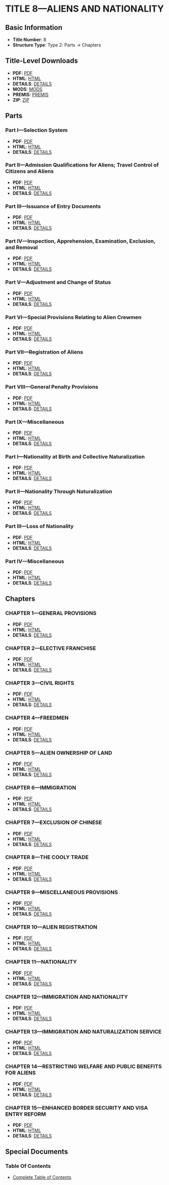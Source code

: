 # TITLE 8—ALIENS AND NATIONALITY

## Basic Information
- **Title Number**: 8
- **Structure Type**: Type 2: Parts → Chapters

## Title-Level Downloads
- **PDF**: [PDF](https://www.govinfo.gov/content/pkg/USCODE-2023-title8/pdf/USCODE-2023-title8.pdf)
- **HTML**: [HTML](https://www.govinfo.gov/content/pkg/USCODE-2023-title8/html/USCODE-2023-title8.htm)
- **DETAILS**: [DETAILS](https://www.govinfo.gov/app/details/USCODE-2023-title8/)
- **MODS**: [MODS](https://www.govinfo.gov/metadata/pkg/USCODE-2023-title8/mods.xml)
- **PREMIS**: [PREMIS](https://www.govinfo.gov/metadata/pkg/USCODE-2023-title8/premis.xml)
- **ZIP**: [ZIP](https://www.govinfo.gov/content/pkg/USCODE-2023-title8.zip)

## Parts

### Part I—Selection System
- **PDF**: [PDF](https://www.govinfo.gov/content/pkg/USCODE-2023-title8/pdf/USCODE-2023-title8-partI.pdf)
- **HTML**: [HTML](https://www.govinfo.gov/content/pkg/USCODE-2023-title8/html/USCODE-2023-title8-partI.htm)
- **DETAILS**: [DETAILS](https://www.govinfo.gov/app/details/USCODE-2023-title8-partI/)

### Part II—Admission Qualifications for Aliens; Travel Control of Citizens and Aliens
- **PDF**: [PDF](https://www.govinfo.gov/content/pkg/USCODE-2023-title8/pdf/USCODE-2023-title8-partII.pdf)
- **HTML**: [HTML](https://www.govinfo.gov/content/pkg/USCODE-2023-title8/html/USCODE-2023-title8-partII.htm)
- **DETAILS**: [DETAILS](https://www.govinfo.gov/app/details/USCODE-2023-title8-partII/)

### Part III—Issuance of Entry Documents
- **PDF**: [PDF](https://www.govinfo.gov/content/pkg/USCODE-2023-title8/pdf/USCODE-2023-title8-partIII.pdf)
- **HTML**: [HTML](https://www.govinfo.gov/content/pkg/USCODE-2023-title8/html/USCODE-2023-title8-partIII.htm)
- **DETAILS**: [DETAILS](https://www.govinfo.gov/app/details/USCODE-2023-title8-partIII/)

### Part IV—Inspection, Apprehension, Examination, Exclusion, and Removal
- **PDF**: [PDF](https://www.govinfo.gov/content/pkg/USCODE-2023-title8/pdf/USCODE-2023-title8-partIV.pdf)
- **HTML**: [HTML](https://www.govinfo.gov/content/pkg/USCODE-2023-title8/html/USCODE-2023-title8-partIV.htm)
- **DETAILS**: [DETAILS](https://www.govinfo.gov/app/details/USCODE-2023-title8-partIV/)

### Part V—Adjustment and Change of Status
- **PDF**: [PDF](https://www.govinfo.gov/content/pkg/USCODE-2023-title8/pdf/USCODE-2023-title8-partV.pdf)
- **HTML**: [HTML](https://www.govinfo.gov/content/pkg/USCODE-2023-title8/html/USCODE-2023-title8-partV.htm)
- **DETAILS**: [DETAILS](https://www.govinfo.gov/app/details/USCODE-2023-title8-partV/)

### Part VI—Special Provisions Relating to Alien Crewmen
- **PDF**: [PDF](https://www.govinfo.gov/content/pkg/USCODE-2023-title8/pdf/USCODE-2023-title8-partVI.pdf)
- **HTML**: [HTML](https://www.govinfo.gov/content/pkg/USCODE-2023-title8/html/USCODE-2023-title8-partVI.htm)
- **DETAILS**: [DETAILS](https://www.govinfo.gov/app/details/USCODE-2023-title8-partVI/)

### Part VII—Registration of Aliens
- **PDF**: [PDF](https://www.govinfo.gov/content/pkg/USCODE-2023-title8/pdf/USCODE-2023-title8-partVII.pdf)
- **HTML**: [HTML](https://www.govinfo.gov/content/pkg/USCODE-2023-title8/html/USCODE-2023-title8-partVII.htm)
- **DETAILS**: [DETAILS](https://www.govinfo.gov/app/details/USCODE-2023-title8-partVII/)

### Part VIII—General Penalty Provisions
- **PDF**: [PDF](https://www.govinfo.gov/content/pkg/USCODE-2023-title8/pdf/USCODE-2023-title8-partVIII.pdf)
- **HTML**: [HTML](https://www.govinfo.gov/content/pkg/USCODE-2023-title8/html/USCODE-2023-title8-partVIII.htm)
- **DETAILS**: [DETAILS](https://www.govinfo.gov/app/details/USCODE-2023-title8-partVIII/)

### Part IX—Miscellaneous
- **PDF**: [PDF](https://www.govinfo.gov/content/pkg/USCODE-2023-title8/pdf/USCODE-2023-title8-partIX.pdf)
- **HTML**: [HTML](https://www.govinfo.gov/content/pkg/USCODE-2023-title8/html/USCODE-2023-title8-partIX.htm)
- **DETAILS**: [DETAILS](https://www.govinfo.gov/app/details/USCODE-2023-title8-partIX/)

### Part I—Nationality at Birth and Collective Naturalization
- **PDF**: [PDF](https://www.govinfo.gov/content/pkg/USCODE-2023-title8/pdf/USCODE-2023-title8-partI.pdf)
- **HTML**: [HTML](https://www.govinfo.gov/content/pkg/USCODE-2023-title8/html/USCODE-2023-title8-partI.htm)
- **DETAILS**: [DETAILS](https://www.govinfo.gov/app/details/USCODE-2023-title8-partI/)

### Part II—Nationality Through Naturalization
- **PDF**: [PDF](https://www.govinfo.gov/content/pkg/USCODE-2023-title8/pdf/USCODE-2023-title8-partII.pdf)
- **HTML**: [HTML](https://www.govinfo.gov/content/pkg/USCODE-2023-title8/html/USCODE-2023-title8-partII.htm)
- **DETAILS**: [DETAILS](https://www.govinfo.gov/app/details/USCODE-2023-title8-partII/)

### Part III—Loss of Nationality
- **PDF**: [PDF](https://www.govinfo.gov/content/pkg/USCODE-2023-title8/pdf/USCODE-2023-title8-partIII.pdf)
- **HTML**: [HTML](https://www.govinfo.gov/content/pkg/USCODE-2023-title8/html/USCODE-2023-title8-partIII.htm)
- **DETAILS**: [DETAILS](https://www.govinfo.gov/app/details/USCODE-2023-title8-partIII/)

### Part IV—Miscellaneous
- **PDF**: [PDF](https://www.govinfo.gov/content/pkg/USCODE-2023-title8/pdf/USCODE-2023-title8-partIV.pdf)
- **HTML**: [HTML](https://www.govinfo.gov/content/pkg/USCODE-2023-title8/html/USCODE-2023-title8-partIV.htm)
- **DETAILS**: [DETAILS](https://www.govinfo.gov/app/details/USCODE-2023-title8-partIV/)

## Chapters

### CHAPTER 1—GENERAL PROVISIONS
- **PDF**: [PDF](https://www.govinfo.gov/content/pkg/USCODE-2023-title8/pdf/USCODE-2023-title8-chapter1.pdf)
- **HTML**: [HTML](https://www.govinfo.gov/content/pkg/USCODE-2023-title8/html/USCODE-2023-title8-chapter1.htm)
- **DETAILS**: [DETAILS](https://www.govinfo.gov/app/details/USCODE-2023-title8-chapter1/)

### CHAPTER 2—ELECTIVE FRANCHISE
- **PDF**: [PDF](https://www.govinfo.gov/content/pkg/USCODE-2023-title8/pdf/USCODE-2023-title8-chapter2.pdf)
- **HTML**: [HTML](https://www.govinfo.gov/content/pkg/USCODE-2023-title8/html/USCODE-2023-title8-chapter2.htm)
- **DETAILS**: [DETAILS](https://www.govinfo.gov/app/details/USCODE-2023-title8-chapter2/)

### CHAPTER 3—CIVIL RIGHTS
- **PDF**: [PDF](https://www.govinfo.gov/content/pkg/USCODE-2023-title8/pdf/USCODE-2023-title8-chapter3.pdf)
- **HTML**: [HTML](https://www.govinfo.gov/content/pkg/USCODE-2023-title8/html/USCODE-2023-title8-chapter3.htm)
- **DETAILS**: [DETAILS](https://www.govinfo.gov/app/details/USCODE-2023-title8-chapter3/)

### CHAPTER 4—FREEDMEN
- **PDF**: [PDF](https://www.govinfo.gov/content/pkg/USCODE-2023-title8/pdf/USCODE-2023-title8-chapter4.pdf)
- **HTML**: [HTML](https://www.govinfo.gov/content/pkg/USCODE-2023-title8/html/USCODE-2023-title8-chapter4.htm)
- **DETAILS**: [DETAILS](https://www.govinfo.gov/app/details/USCODE-2023-title8-chapter4/)

### CHAPTER 5—ALIEN OWNERSHIP OF LAND
- **PDF**: [PDF](https://www.govinfo.gov/content/pkg/USCODE-2023-title8/pdf/USCODE-2023-title8-chapter5.pdf)
- **HTML**: [HTML](https://www.govinfo.gov/content/pkg/USCODE-2023-title8/html/USCODE-2023-title8-chapter5.htm)
- **DETAILS**: [DETAILS](https://www.govinfo.gov/app/details/USCODE-2023-title8-chapter5/)

### CHAPTER 6—IMMIGRATION
- **PDF**: [PDF](https://www.govinfo.gov/content/pkg/USCODE-2023-title8/pdf/USCODE-2023-title8-chapter6.pdf)
- **HTML**: [HTML](https://www.govinfo.gov/content/pkg/USCODE-2023-title8/html/USCODE-2023-title8-chapter6.htm)
- **DETAILS**: [DETAILS](https://www.govinfo.gov/app/details/USCODE-2023-title8-chapter6/)

### CHAPTER 7—EXCLUSION OF CHINESE
- **PDF**: [PDF](https://www.govinfo.gov/content/pkg/USCODE-2023-title8/pdf/USCODE-2023-title8-chapter7.pdf)
- **HTML**: [HTML](https://www.govinfo.gov/content/pkg/USCODE-2023-title8/html/USCODE-2023-title8-chapter7.htm)
- **DETAILS**: [DETAILS](https://www.govinfo.gov/app/details/USCODE-2023-title8-chapter7/)

### CHAPTER 8—THE COOLY TRADE
- **PDF**: [PDF](https://www.govinfo.gov/content/pkg/USCODE-2023-title8/pdf/USCODE-2023-title8-chapter8.pdf)
- **HTML**: [HTML](https://www.govinfo.gov/content/pkg/USCODE-2023-title8/html/USCODE-2023-title8-chapter8.htm)
- **DETAILS**: [DETAILS](https://www.govinfo.gov/app/details/USCODE-2023-title8-chapter8/)

### CHAPTER 9—MISCELLANEOUS PROVISIONS
- **PDF**: [PDF](https://www.govinfo.gov/content/pkg/USCODE-2023-title8/pdf/USCODE-2023-title8-chapter9.pdf)
- **HTML**: [HTML](https://www.govinfo.gov/content/pkg/USCODE-2023-title8/html/USCODE-2023-title8-chapter9.htm)
- **DETAILS**: [DETAILS](https://www.govinfo.gov/app/details/USCODE-2023-title8-chapter9/)

### CHAPTER 10—ALIEN REGISTRATION
- **PDF**: [PDF](https://www.govinfo.gov/content/pkg/USCODE-2023-title8/pdf/USCODE-2023-title8-chapter10.pdf)
- **HTML**: [HTML](https://www.govinfo.gov/content/pkg/USCODE-2023-title8/html/USCODE-2023-title8-chapter10.htm)
- **DETAILS**: [DETAILS](https://www.govinfo.gov/app/details/USCODE-2023-title8-chapter10/)

### CHAPTER 11—NATIONALITY
- **PDF**: [PDF](https://www.govinfo.gov/content/pkg/USCODE-2023-title8/pdf/USCODE-2023-title8-chapter11.pdf)
- **HTML**: [HTML](https://www.govinfo.gov/content/pkg/USCODE-2023-title8/html/USCODE-2023-title8-chapter11.htm)
- **DETAILS**: [DETAILS](https://www.govinfo.gov/app/details/USCODE-2023-title8-chapter11/)

### CHAPTER 12—IMMIGRATION AND NATIONALITY
- **PDF**: [PDF](https://www.govinfo.gov/content/pkg/USCODE-2023-title8/pdf/USCODE-2023-title8-chapter12.pdf)
- **HTML**: [HTML](https://www.govinfo.gov/content/pkg/USCODE-2023-title8/html/USCODE-2023-title8-chapter12.htm)
- **DETAILS**: [DETAILS](https://www.govinfo.gov/app/details/USCODE-2023-title8-chapter12/)

### CHAPTER 13—IMMIGRATION AND NATURALIZATION SERVICE
- **PDF**: [PDF](https://www.govinfo.gov/content/pkg/USCODE-2023-title8/pdf/USCODE-2023-title8-chapter13.pdf)
- **HTML**: [HTML](https://www.govinfo.gov/content/pkg/USCODE-2023-title8/html/USCODE-2023-title8-chapter13.htm)
- **DETAILS**: [DETAILS](https://www.govinfo.gov/app/details/USCODE-2023-title8-chapter13/)

### CHAPTER 14—RESTRICTING WELFARE AND PUBLIC BENEFITS FOR ALIENS
- **PDF**: [PDF](https://www.govinfo.gov/content/pkg/USCODE-2023-title8/pdf/USCODE-2023-title8-chapter14.pdf)
- **HTML**: [HTML](https://www.govinfo.gov/content/pkg/USCODE-2023-title8/html/USCODE-2023-title8-chapter14.htm)
- **DETAILS**: [DETAILS](https://www.govinfo.gov/app/details/USCODE-2023-title8-chapter14/)

### CHAPTER 15—ENHANCED BORDER SECURITY AND VISA ENTRY REFORM
- **PDF**: [PDF](https://www.govinfo.gov/content/pkg/USCODE-2023-title8/pdf/USCODE-2023-title8-chapter15.pdf)
- **HTML**: [HTML](https://www.govinfo.gov/content/pkg/USCODE-2023-title8/html/USCODE-2023-title8-chapter15.htm)
- **DETAILS**: [DETAILS](https://www.govinfo.gov/app/details/USCODE-2023-title8-chapter15/)

## Special Documents

### Table Of Contents
- [Complete Table of Contents](https://www.govinfo.gov/content/pkg/USCODE-2023-title8/html/USCODE-2023-title8.htm)

